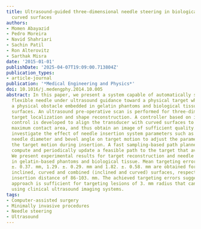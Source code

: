 ```yaml
---
title: Ultrasound-guided three-dimensional needle steering in biological tissue with
  curved surfaces
authors:
- Momen Abayazid
- Pedro Moreira
- Navid Shahriari
- Sachin Patil
- Ron Alterovitz
- Sarthak Misra
date: '2015-01-01'
publishDate: '2025-04-07T19:09:00.713804Z'
publication_types:
- article-journal
publication: '*Medical Engineering and Physics*'
doi: 10.1016/j.medengphy.2014.10.005
abstract: In this paper, we present a system capable of automatically steering a bevel-tipped
  flexible needle under ultrasound guidance toward a physical target while avoiding
  a physical obstacle embedded in gelatin phantoms and biological tissue with curved
  surfaces. An ultrasound pre-operative scan is performed for three-dimensional (3D)
  target localization and shape reconstruction. A controller based on implicit force
  control is developed to align the transducer with curved surfaces to assure the
  maximum contact area, and thus obtain an image of sufficient quality. We experimentally
  investigate the effect of needle insertion system parameters such as insertion speed,
  needle diameter and bevel angle on target motion to adjust the parameters that minimize
  the target motion during insertion. A fast sampling-based path planner is used to
  compute and periodically update a feasible path to the target that avoids obstacles.
  We present experimental results for target reconstruction and needle insertion procedures
  in gelatin-based phantoms and biological tissue. Mean targeting errors of 1.46.
  ±. 0.37. mm, 1.29. ±. 0.29. mm and 1.82. ±. 0.58. mm are obtained for phantoms with
  inclined, curved and combined (inclined and curved) surfaces, respectively, for
  insertion distance of 86-103. mm. The achieved targeting errors suggest that our
  approach is sufficient for targeting lesions of 3. mm radius that can be detected
  using clinical ultrasound imaging systems.
tags:
- Computer-assisted surgery
- Minimally invasive procedures
- Needle steering
- Ultrasound
---
```

